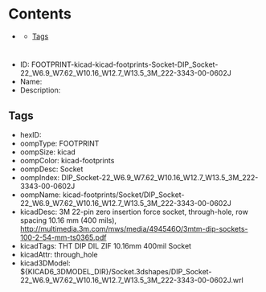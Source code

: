 



Contents
========

* [](#)
	* [Tags](#tags)

# 

- ID: FOOTPRINT-kicad-kicad-footprints-Socket-DIP_Socket-22_W6.9_W7.62_W10.16_W12.7_W13.5_3M_222-3343-00-0602J
- Name: 
- Description: 

## Tags

- hexID: 
- oompType: FOOTPRINT
- oompSize: kicad
- oompColor: kicad-footprints
- oompDesc: Socket
- oompIndex: DIP_Socket-22_W6.9_W7.62_W10.16_W12.7_W13.5_3M_222-3343-00-0602J
- oompName: kicad-footprints/Socket/DIP_Socket-22_W6.9_W7.62_W10.16_W12.7_W13.5_3M_222-3343-00-0602J
- kicadDesc: 3M 22-pin zero insertion force socket, through-hole, row spacing 10.16 mm (400 mils), http://multimedia.3m.com/mws/media/494546O/3mtm-dip-sockets-100-2-54-mm-ts0365.pdf
- kicadTags: THT DIP DIL ZIF 10.16mm 400mil Socket
- kicadAttr: through_hole
- kicad3DModel: ${KICAD6_3DMODEL_DIR}/Socket.3dshapes/DIP_Socket-22_W6.9_W7.62_W10.16_W12.7_W13.5_3M_222-3343-00-0602J.wrl
